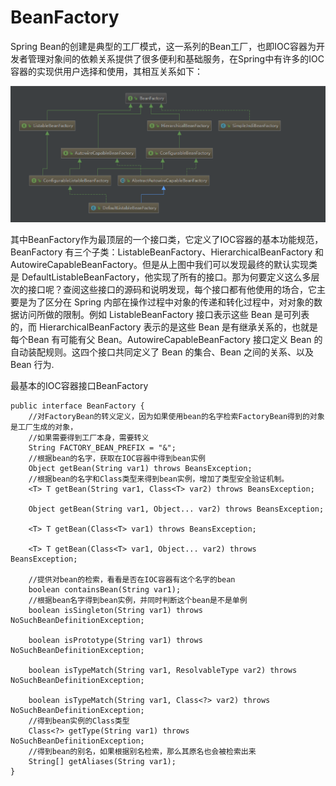 # BeanFactory

Spring Bean的创建是典型的工厂模式，这一系列的Bean工厂，也即IOC容器为开发者管理对象间的依赖关系提供了很多便利和基础服务，在Spring中有许多的IOC容器的实现供用户选择和使用，其相互关系如下：

![](/assets/import-beanfactory-02.png)

其中BeanFactory作为最顶层的一个接口类，它定义了IOC容器的基本功能规范，BeanFactory 有三个子类：ListableBeanFactory、HierarchicalBeanFactory 和AutowireCapableBeanFactory。但是从上图中我们可以发现最终的默认实现类是 DefaultListableBeanFactory，他实现了所有的接口。那为何要定义这么多层次的接口呢？查阅这些接口的源码和说明发现，每个接口都有他使用的场合，它主要是为了区分在 Spring 内部在操作过程中对象的传递和转化过程中，对对象的数据访问所做的限制。例如 ListableBeanFactory 接口表示这些 Bean 是可列表的，而 HierarchicalBeanFactory 表示的是这些 Bean 是有继承关系的，也就是每个Bean 有可能有父 Bean。AutowireCapableBeanFactory 接口定义 Bean 的自动装配规则。这四个接口共同定义了 Bean 的集合、Bean 之间的关系、以及 Bean 行为.

最基本的IOC容器接口BeanFactory

```
public interface BeanFactory {
    //对FactoryBean的转义定义，因为如果使用bean的名字检索FactoryBean得到的对象是工厂生成的对象，
    //如果需要得到工厂本身，需要转义 
    String FACTORY_BEAN_PREFIX = "&";
    //根据bean的名字，获取在IOC容器中得到bean实例    
    Object getBean(String var1) throws BeansException;
    //根据bean的名字和Class类型来得到bean实例，增加了类型安全验证机制。  
    <T> T getBean(String var1, Class<T> var2) throws BeansException;

    Object getBean(String var1, Object... var2) throws BeansException;

    <T> T getBean(Class<T> var1) throws BeansException;

    <T> T getBean(Class<T> var1, Object... var2) throws BeansException;

    //提供对bean的检索，看看是否在IOC容器有这个名字的bean    
    boolean containsBean(String var1);
    //根据bean名字得到bean实例，并同时判断这个bean是不是单例 
    boolean isSingleton(String var1) throws NoSuchBeanDefinitionException;

    boolean isPrototype(String var1) throws NoSuchBeanDefinitionException;

    boolean isTypeMatch(String var1, ResolvableType var2) throws NoSuchBeanDefinitionException;

    boolean isTypeMatch(String var1, Class<?> var2) throws NoSuchBeanDefinitionException;
    //得到bean实例的Class类型    
    Class<?> getType(String var1) throws NoSuchBeanDefinitionException;
    //得到bean的别名，如果根据别名检索，那么其原名也会被检索出来   
    String[] getAliases(String var1);
}
```



